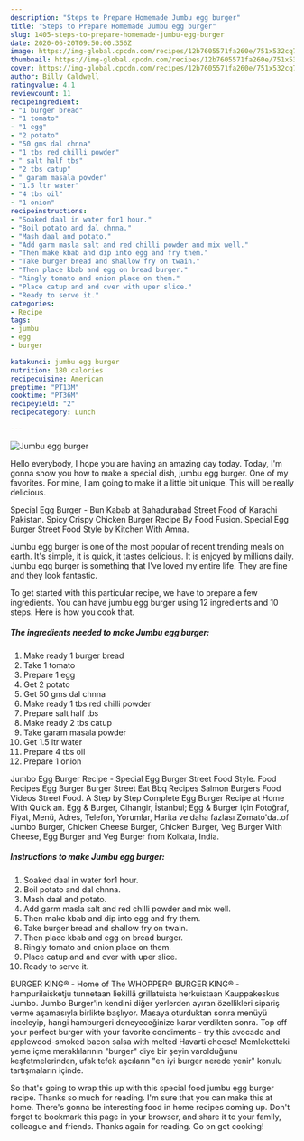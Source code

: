 ```yaml
---
description: "Steps to Prepare Homemade Jumbu egg burger"
title: "Steps to Prepare Homemade Jumbu egg burger"
slug: 1405-steps-to-prepare-homemade-jumbu-egg-burger
date: 2020-06-20T09:50:00.356Z
image: https://img-global.cpcdn.com/recipes/12b7605571fa260e/751x532cq70/jumbu-egg-burger-recipe-main-photo.jpg
thumbnail: https://img-global.cpcdn.com/recipes/12b7605571fa260e/751x532cq70/jumbu-egg-burger-recipe-main-photo.jpg
cover: https://img-global.cpcdn.com/recipes/12b7605571fa260e/751x532cq70/jumbu-egg-burger-recipe-main-photo.jpg
author: Billy Caldwell
ratingvalue: 4.1
reviewcount: 11
recipeingredient:
- "1 burger bread"
- "1 tomato"
- "1 egg"
- "2 potato"
- "50 gms dal chnna"
- "1 tbs red chilli powder"
- " salt half tbs"
- "2 tbs catup"
- " garam masala powder"
- "1.5 ltr water"
- "4 tbs oil"
- "1 onion"
recipeinstructions:
- "Soaked daal in water for1 hour."
- "Boil potato and dal chnna."
- "Mash daal and potato."
- "Add garm masla salt and red chilli powder and mix well."
- "Then make kbab and dip into egg and fry them."
- "Take burger bread and shallow fry on twain."
- "Then place kbab and egg on bread burger."
- "Ringly tomato and onion place on them."
- "Place catup and and cver with uper slice."
- "Ready to serve it."
categories:
- Recipe
tags:
- jumbu
- egg
- burger

katakunci: jumbu egg burger 
nutrition: 180 calories
recipecuisine: American
preptime: "PT13M"
cooktime: "PT36M"
recipeyield: "2"
recipecategory: Lunch

---
```



![Jumbu egg burger](https://img-global.cpcdn.com/recipes/12b7605571fa260e/751x532cq70/jumbu-egg-burger-recipe-main-photo.jpg)

Hello everybody, I hope you are having an amazing day today. Today, I'm gonna show you how to make a special dish, jumbu egg burger. One of my favorites. For mine, I am going to make it a little bit unique. This will be really delicious.

Special Egg Burger - Bun Kabab at Bahadurabad Street Food of Karachi Pakistan. Spicy Crispy Chicken Burger Recipe By Food Fusion. Special Egg Burger Street Food Style by Kitchen With Amna.

Jumbu egg burger is one of the most popular of recent trending meals on earth. It's simple, it is quick, it tastes delicious. It is enjoyed by millions daily. Jumbu egg burger is something that I've loved my entire life. They are fine and they look fantastic.


To get started with this particular recipe, we have to prepare a few ingredients. You can have jumbu egg burger using 12 ingredients and 10 steps. Here is how you cook that.

<!--inarticleads1-->

##### The ingredients needed to make Jumbu egg burger:

1. Make ready 1 burger bread
1. Take 1 tomato
1. Prepare 1 egg
1. Get 2 potato
1. Get 50 gms dal chnna
1. Make ready 1 tbs red chilli powder
1. Prepare  salt half tbs
1. Make ready 2 tbs catup
1. Take  garam masala powder
1. Get 1.5 ltr water
1. Prepare 4 tbs oil
1. Prepare 1 onion


Jumbo Egg Burger Recipe - Special Egg Burger Street Food Style. Food Recipes Egg Burger Burger Street Eat Bbq Recipes Salmon Burgers Food Videos Street Food. A Step by Step Complete Egg Burger Recipe at Home With Quick an. Egg &amp; Burger, Cihangir, İstanbul; Egg &amp; Burger için Fotoğraf, Fiyat, Menü, Adres, Telefon, Yorumlar, Harita ve daha fazlası Zomato&#39;da..of Jumbo Burger, Chicken Cheese Burger, Chicken Burger, Veg Burger With Cheese, Egg Burger and Veg Burger from Kolkata, India. 

<!--inarticleads2-->

##### Instructions to make Jumbu egg burger:

1. Soaked daal in water for1 hour.
1. Boil potato and dal chnna.
1. Mash daal and potato.
1. Add garm masla salt and red chilli powder and mix well.
1. Then make kbab and dip into egg and fry them.
1. Take burger bread and shallow fry on twain.
1. Then place kbab and egg on bread burger.
1. Ringly tomato and onion place on them.
1. Place catup and and cver with uper slice.
1. Ready to serve it.


BURGER KING® - Home of The WHOPPER® BURGER KING® -hampurilaisketju tunnetaan liekillä grillatuista herkuistaan Kauppakeskus Jumbo. Jumbo Burger&#39;in kendini diğer yerlerden ayıran özellikleri sipariş verme aşamasıyla birlikte başlıyor. Masaya oturduktan sonra menüyü inceleyip, hangi hamburgeri deneyeceğinize karar verdikten sonra. Top off your perfect burger with your favorite condiments - try this avocado and applewood-smoked bacon salsa with melted Havarti cheese! Memleketteki yeme içme meraklılarının &#34;burger&#34; diye bir şeyin varolduğunu keşfetmelerinden, ufak tefek aşcıların &#34;en iyi burger nerede yenir&#34; konulu tartışmaların içinde. 

So that's going to wrap this up with this special food jumbu egg burger recipe. Thanks so much for reading. I'm sure that you can make this at home. There's gonna be interesting food in home recipes coming up. Don't forget to bookmark this page in your browser, and share it to your family, colleague and friends. Thanks again for reading. Go on get cooking!
